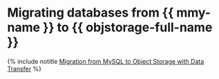# Migrating databases from {{ mmy-name }} to {{ objstorage-full-name }}

{% include notitle [Migration from MySQL to Object Storage with Data Transfer](../../_tutorials/dataplatform/mmy-objs-migration.md) %}

